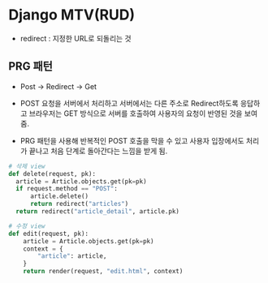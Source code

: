 # Django MTV(RUD)

- redirect : 지정한 URL로 되돌리는 것

## PRG 패턴

- Post -> Redirect -> Get

- POST 요청을 서버에서 처리하고 서버에서는 다른 주소로 Redirect하도록 응답하고 브라우저는 GET 방식으로 서버를 호출하여 사용자의 요청이 반영된 것을 보여줌.

- PRG 패턴을 사용해 반복적인 POST 호출을 막을 수 있고 사용자 입장에서도 처리가 끝나고 처음 단계로 돌아간다는 느낌을 받게 됨.

```python
# 삭제 view
def delete(request, pk):
  article = Article.objects.get(pk=pk)
  if request.method == "POST":
      article.delete()
      return redirect("articles")
  return redirect("article_detail", article.pk)
```

```python
# 수정 view
def edit(request, pk):
    article = Article.objects.get(pk=pk)
    context = {
        "article": article,
    }
    return render(request, "edit.html", context)
```
